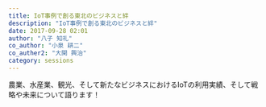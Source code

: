 ```yaml
---
title: IoT事例で創る東北のビジネスと絆
description: "IoT事例で創る東北のビジネスと絆"
date: 2017-09-28 02:01
author: "八子 知礼"
co_author: "小泉 耕二"
co_auther2: "大関 興治"
category: sessions
---
```

農業、水産業、観光、そして新たなビジネスにおけるIoTの利用実績、そして戦略や未来について語ります！
